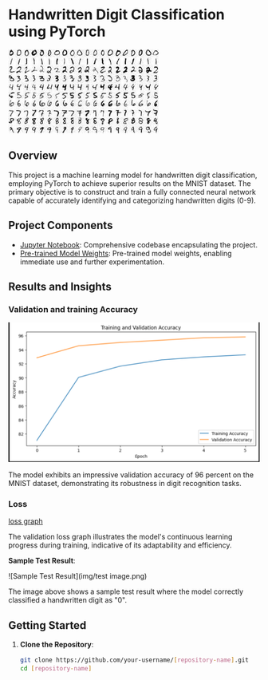 # Handwritten Digit Classification using PyTorch

![Project Banner](img/mnist_image.jpg)

## Overview

This project is a machine learning model for handwritten digit classification, employing PyTorch to achieve superior results on the MNIST dataset. The primary objective is to construct and train a fully connected neural network capable of accurately identifying and categorizing handwritten digits (0-9).

## Project Components

- [Jupyter Notebook](notebook.ipynb): Comprehensive codebase encapsulating the project.
- [Pre-trained Model Weights](model.pth): Pre-trained model weights, enabling immediate use and further experimentation.

## Results and Insights

### Validation and training Accuracy

![Accuracy graph](img/accuracy.png)

The model exhibits an impressive validation accuracy of 96 percent on the MNIST dataset, demonstrating its robustness in digit recognition tasks.

### Loss

[loss graph](img/loss.png)

The validation loss graph illustrates the model's continuous learning progress during training, indicative of its adaptability and efficiency.

**Sample Test Result**:

![Sample Test Result](img/test image.png)

The image above shows a sample test result where the model correctly classified a handwritten digit as "0".

## Getting Started

1. **Clone the Repository**:
   ```bash
   git clone https://github.com/your-username/[repository-name].git
   cd [repository-name]
